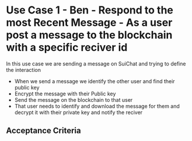 # Use Case 1 - Ben - Respond to the most Recent Message - As a user post a message to the blockchain with a specific reciver id

In this use case we are sending a message on SuiChat and trying to define the interaction

* When we send a message we identify the other user and find their public key
* Encrypt the message with their Public key
* Send the message on the blockchain to that user
* That user needs to identify and download the message for them and decrypt it with their private key and notify the reciver

## Acceptance Criteria